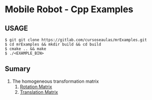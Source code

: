 # Mobile Robot - Cpp Examples

## USAGE

```
$ git git clone https://gitlab.com/cursoseaulas/mrExamples.git
$ cd mrExamples && mkdir build && cd build
$ cmake .. && make
$ ./<EXAMPLE_BIN>
```

## Sumary

1. The homogeneous transformation matrix
	1. [Rotation Matrix](src/examples/rotation_ex.cpp)
	1. [Translation Matrix]()

